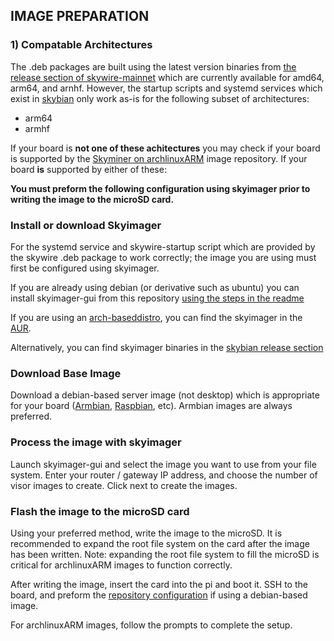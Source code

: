 ## IMAGE PREPARATION

### 1) Compatable Architectures

The .deb packages are built using the latest version binaries from [the release section of skywire-mainnet](https://github.com/SkycoinProject/skywire-mainnet/releases) which are currently available for amd64, arm64, and arnhf. However, the startup scripts and systemd services which exist in [skybian](https://github.com/skycoinproject/skybian) only work as-is for the following subset of architectures:

* arm64
* armhf

If your board is **not one of these achitectures** you may check if your board is supported by the [Skyminer on archlinuxARM](https://skyfleet.github.io/skyminer-archlinuxarm) image repository. If your board **is** supported by either of these:

**You must preform the following configuration using skyimager prior to writing the image to the microSD card.**

### Install or download Skyimager

For the systemd service and skywire-startup script which are provided by the skywire .deb package to work correctly; the image you are using must first be configured using skyimager.

If you are already using debian (or derivative such as ubuntu) you can install skyimager-gui from this repository [using the steps in the readme](/README.md)

If you are using an [arch-based](https://wiki.archlinux.org/index.php/Arch-based_Distros)[distro](endeavouros.com), you can find the skyimager in the [AUR](aur.archlinux.org).

Alternatively, you can find skyimager binaries in the [skybian release section](https://github.com/SkycoinProject/skybian/releases)

### Download Base Image

Download a debian-based server image (not desktop) which is appropriate for your board ([Armbian](https://www.armbian.com/download/), [Raspbian](https://www.raspberrypi.org/downloads/raspbian/), etc). Armbian images are always preferred.

### Process the image with skyimager

Launch skyimager-gui and select the image you want to use from your file system. Enter your router / gateway IP address, and choose the number of visor images to create. Click next to create the images.

### Flash the image to the microSD card

Using your preferred method, write the image to the microSD. It is recommended to expand the root file system on the card after the image has been written. Note: expanding the root file system to fill the microSD is critical for archlinuxARM images to function correctly.

After writing the image, insert the card into the pi and boot it. SSH to the board, and preform the [repository configuration](/README.md) if using a debian-based image.

For archlinuxARM images, follow the prompts to complete the setup.
